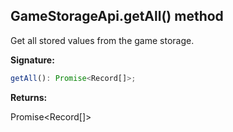 
## GameStorageApi.getAll() method

Get all stored values from the game storage.

**Signature:**

```typescript
getAll(): Promise<Record[]>;
```
**Returns:**

Promise&lt;Record\[\]&gt;

